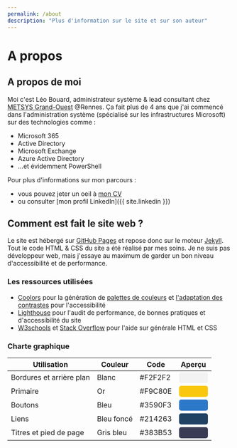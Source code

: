 ```yaml
---
permalink: /about
description: "Plus d'information sur le site et sur son auteur"
---
```


# A propos

## A propos de moi

Moi c'est Léo Bouard, administrateur système & lead consultant chez [METSYS Grand-Ouest](https://www.metsys.fr/) @Rennes. Ça fait plus de 4 ans que j'ai commencé dans l'administration système (spécialisé sur les infrastructures Microsoft) sur des technologies comme :

- Microsoft 365
- Active Directory
- Microsoft Exchange
- Azure Active Directory
- ...et évidemment PowerShell

Pour plus d'informations sur mon parcours :

- vous pouvez jeter un oeil à [mon CV](/cv)
- ou consulter [mon profil LinkedIn]({{ site.linkedin }})

## Comment est fait le site web ?

Le site est hébergé sur [GitHub Pages](https://docs.github.com/en/pages) et repose donc sur le moteur [Jekyll](https://jekyllrb.com/docs/). Tout le code HTML & CSS du site a été réalisé par mes soins. Je ne suis pas développeur web, mais j'essaye au maximum de garder un bon niveau d'accessibilité et de performance.

### Les ressources utilisées

- [Coolors](https://coolors.co/) pour la génération de [palettes de couleurs](https://coolors.co/generate) et [l'adaptation des contrastes](https://coolors.co/contrast-checker/) pour l'accessibilité
- [Lighthouse](https://developer.chrome.com/docs/lighthouse/) pour l'audit de performance, de bonnes pratiques et d'accessibilité du site
- [W3schools](https://www.w3schools.com/) et [Stack Overflow](https://stackoverflow.com/) pour l'aide sur générale HTML et CSS

### Charte graphique

<table>
  <thead>
    <tr>
      <th>Utilisation</th>
      <th>Couleur</th>
      <th>Code</th>
      <th>Aperçu</th>
    </tr>
  </thead>
  <tbody>
    <tr>
      <td>Bordures et arrière plan</td>
      <td>Blanc</td>
      <td>#F2F2F2</td>
      <td><div style="width: 65px; height: 25px; background-color: #F2F2F2; border-radius: 5px;"></div></td>
    </tr>
    <tr>
      <td>Primaire</td>
      <td>Or</td>
      <td>#F9C80E</td>
      <td><div style="width: 65px; height: 25px; background-color: #F9C80E; border-radius: 5px;"></div></td>
    </tr>
    <tr>
      <td>Boutons</td>
      <td>Bleu</td>
      <td>#3590F3</td>
      <td><div style="width: 65px; height: 25px; background-color: #2C78C9; border-radius: 5px;"></div></td>
    </tr>
    <tr>
      <td>Liens</td>
      <td>Bleu foncé</td>
      <td>#214263</td>
      <td><div style="width: 65px; height: 25px; background-color: #214263; border-radius: 5px;"></div></td>
    </tr>
    <tr>
      <td>Titres et pied de page</td>
      <td>Gris bleu</td>
      <td>#383B53</td>
      <td><div style="width: 65px; height: 25px; background-color: #383B53; border-radius: 5px;"></div></td>
    </tr>
  </tbody>
</table>
